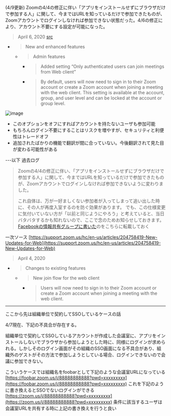 
(4/9更新)  Zoomの4/4の修正に伴い「アプリをインストールせずにブラウザだけで参加する人」に関して、今まではURLを知っているだけで参加できたものが、Zoomアカウントでログインしなければ参加できない状態だった。4/6の修正により、アカウント不要にする設定が可能になった。

> April 6, 2020 [src](https://support.zoom.us/hc/en-us/articles/204758419-New-Updates-for-Web)
- >  New and enhanced features
    - >  Admin features
        - >  Added setting “Only authenticated users can join meetings from Web client”
        - >  By default, users will now need to sign in to their Zoom account or create a Zoom account when joining a meeting with the web client. This setting is available at the account, group, and user level and can be locked at the account or group level.

![image](https://gyazo.com/13d1a6ef8f9121173dba17c3db34878d/thumb/1000)
- このオプションをオフにすればアカウントを持たないユーザも参加可能
- もちろんログイン不要にすることはリスクを増やすが、セキュリティと利便性はトレードオフ
- 追加されたばかりの機能で翻訳が間に合っていない。今後翻訳されて見た目が変わる可能性がある



---以下 過去ログ

> Zoomの4/4の修正に伴い、「アプリをインストールせずにブラウザだけで参加する人」に関して、今まではURLを知っているだけで参加できたものが、Zoomアカウントでログインしなければ参加できないように変わりました。
>
> これ自体は、万が一好ましくない参加者が入ってしまって追い出した時に、その人が再度入室するのを防ぐ効果があります。
> でも、この仕様変更に気付いていない方が「以前と同じようにやろう」と考えていると、当日バタバタするかも知れないので、ここで念のためお知らせしておきます。
[Facebookの情報共有グループに書いた](https://www.facebook.com/groups/146940180042907/permalink/150895796314012?sfns=mo)のをこちらに転載しておく

一次ソース
[https://support.zoom.us/hc/en-us/articles/204758419-New-Updates-for-Web](https://support.zoom.us/hc/en-us/articles/204758419-New-Updates-for-Web)
> April 4, 2020
- > Changes to existing features
    - > New join flow for the web client
        - >  Users will now need to sign in to their Zoom account or create a Zoom account when joining a meeting with the web client.

---
ここから先は組織単位で契約してSSOしているケースの話

4/7現在、下記の不具合が存在する。

組織単位で契約してSSOしているアカウントが作成した会議室に、アプリをインストールしないでブラウザから参加しようとした時に、同様にログインが求められる。しかしそのログイン画面がその組織のSSO画面になる不具合があり、組織外のゲストがその方法で参加しようとしている場合、ログインできないので会議に参加できない。

こういうケースでは組織名をfoobarとして下記のような会議室URLになっている
[https://foobar.zoom.us/j/88888888888?pwd=xxxxxxxxx](https://foobar.zoom.us/j/88888888888?pwd=xxxxxxxxx)
これを下記のように書き換えるとSSOでないログインができる
[https://zoom.us/j/88888888888?pwd=xxxxxxxxx](https://zoom.us/j/88888888888?pwd=xxxxxxxxx)
条件に該当するユーザは会議室URLを共有する時に上記の書き換えを行うと良い

